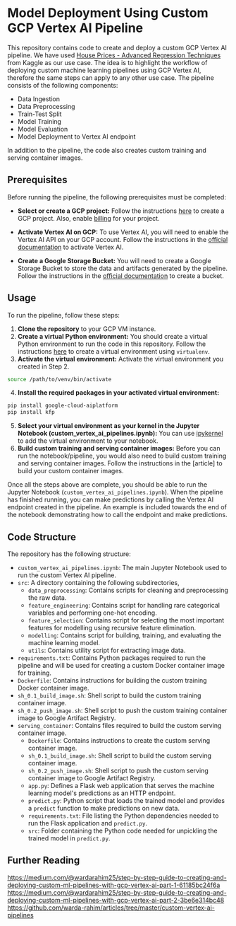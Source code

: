 # Model Deployment Using Custom GCP Vertex AI Pipeline

This repository contains code to create and deploy a custom GCP Vertex AI pipeline. We have used [House Prices - Advanced Regression Techniques](https://www.kaggle.com/c/house-prices-advanced-regression-techniques) from Kaggle as our use case. The idea is to highlight the workflow of deploying custom machine learning pipelines using GCP Vertex AI, therefore the same steps can apply to any other use case. The pipeline consists of the following components:

- Data Ingestion
- Data Preprocessing
- Train-Test Split
- Model Training
- Model Evaluation
- Model Deployment to Vertex AI endpoint

In addition to the pipeline, the code also creates custom training and serving container images.

## Prerequisites

Before running the pipeline, the following prerequisites must be completed:

- **Select or create a GCP project:** Follow the instructions [here](https://developers.google.com/workspace/guides/create-project) to create a GCP project. Also, enable [billing](https://cloud.google.com/billing/docs/how-to/modify-project#enable_billing_for_a_project) for your project.

- **Activate Vertex AI on GCP:** To use Vertex AI, you will need to enable the Vertex AI API on your GCP account. Follow the instructions in the [official documentation](https://cloud.google.com/vertex-ai/docs/start) to activate Vertex AI.

- **Create a Google Storage Bucket:** You will need to create a Google Storage Bucket to store the data and artifacts generated by the pipeline. Follow the instructions in the [official documentation](https://cloud.google.com/storage/docs/creating-buckets) to create a bucket.


## Usage

To run the pipeline, follow these steps:

1. **Clone the repository** to your GCP VM instance.
2. **Create a virtual Python environment:** You should create a virtual Python environment to run the code in this repository. Follow the instructions [here](https://virtualenv.pypa.io/en/stable/user_guide.html) to create a virtual environment using `virtualenv`.
3. **Activate the virtual environment:** Activate the virtual environment you created in Step 2.
```bash
source /path/to/venv/bin/activate
```
4. **Install the required packages in your activated virtual environment:**
```bash
pip install google-cloud-aiplatform
pip install kfp
```
5. **Select your virtual environment as your kernel in the Jupyter Notebook (custom_vertex_ai_pipelines.ipynb):** You can use [ipykernel](https://janakiev.com/blog/jupyter-virtual-envs/) to add the virtual environment to your notebook.
6. **Build custom training and serving container images:** Before you can run the notebook/pipeline, you would also need to build custom training and serving container images. Follow the instructions in the [article] to build your custom container images.

Once all the steps above are complete, you should be able to run the Jupyter Notebook (`custom_vertex_ai_pipelines.ipynb`). When the pipeline has finished running, you can make predictions by calling the Vertex AI endpoint created in the pipeline. An example is included towards the end of the notebook demonstrating how to call the endpoint and make predictions.


## Code Structure

The repository has the following structure:

- `custom_vertex_ai_pipelines.ipynb`: The main Jupyter Notebook used to run the custom Vertex AI pipeline.
- `src`: A directory containing the following subdirectories,
  - `data_preprocessing`: Contains scripts for cleaning and preprocessing the raw data. 
  - `feature_engineering`: Contains script for handling rare categorical variables and performing one-hot encoding.
  - `feature_selection`: Contains script for selecting the most important features for modelling using recursive feature elimination.
  - `modelling`: Contains script for building, training, and evaluating the machine learning model.
  - `utils`: Contains utility script for extracting image data.
- `requirements.txt`: Contains Python packages required to run the pipeline and will be used for creating a custom Docker container image for training.
- `Dockerfile`: Contains instructions for building the custom training Docker container image.
- `sh_0.1_build_image.sh`: Shell script to build the custom training container image.
- `sh_0.2_push_image.sh`: Shell script to push the custom training container image to Google Artifact Registry.
- `serving_container`: Contains files required to build the custom serving container image.
    - `Dockerfile`: Contains instructions to create the custom serving container image.
    - `sh_0.1_build_image.sh`: Shell script to build the custom serving container image.
    - `sh_0.2_push_image.sh`: Shell script to push the custom serving container image to Google Artifact Registry.
    - `app.py`: Defines a Flask web application that serves the machine learning model's predictions as an HTTP endpoint.
    - `predict.py`: Python script that loads the trained model and provides a `predict` function to make predictions on new data.
    - `requirements.txt`: File listing the Python dependencies needed to run the Flask application and `predict.py`.
    - `src`: Folder containing the Python code needed for unpickling the trained model in `predict.py`.


## Further Reading

https://medium.com/@wardarahim25/step-by-step-guide-to-creating-and-deploying-custom-ml-pipelines-with-gcp-vertex-ai-part-1-61185bc24f6a
https://medium.com/@wardarahim25/step-by-step-guide-to-creating-and-deploying-custom-ml-pipelines-with-gcp-vertex-ai-part-2-3be6e314bc48
https://github.com/warda-rahim/articles/tree/master/custom-vertex-ai-pipelines